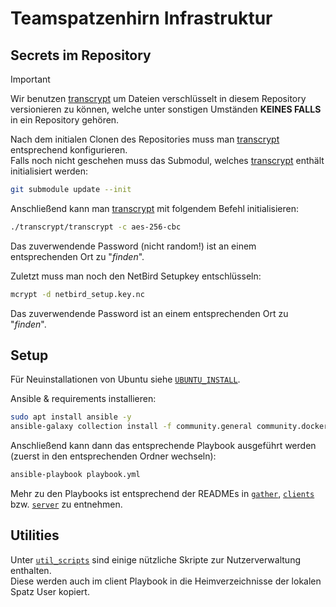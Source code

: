 [transcrypt]: https://github.com/elasticdog/transcrypt

# Teamspatzenhirn Infrastruktur

## Secrets im Repository

> [!IMPORTANT]
> Wir benutzen [transcrypt](https://github.com/elasticdog/transcrypt) um Dateien verschlüsselt in diesem Repository versionieren zu können, welche unter sonstigen Umständen **KEINES FALLS** in ein Repository gehören.

Nach dem initialen Clonen des Repositories muss man [transcrypt] entsprechend konfigurieren. \
Falls noch nicht geschehen muss das Submodul, welches [transcrypt] enthält initialisiert werden:
```bash
git submodule update --init
```

Anschließend kann man [transcrypt] mit folgendem Befehl initialisieren:
```bash
./transcrypt/transcrypt -c aes-256-cbc
```
Das zuverwendende Password (nicht random!) ist an einem entsprechenden Ort zu "_finden_".

Zuletzt muss man noch den NetBird Setupkey entschlüsseln:
```bash
mcrypt -d netbird_setup.key.nc
```
Das zuverwendende Password ist an einem entsprechenden Ort zu "_finden_".

## Setup

Für Neuinstallationen von Ubuntu siehe [`UBUNTU_INSTALL`](UBUNTU_INSTALL.md).

Ansible & requirements installieren:
```bash
sudo apt install ansible -y
ansible-galaxy collection install -f community.general community.docker dominion_solutions.netbird
```

Anschließend kann dann das entsprechende Playbook ausgeführt werden (zuerst in den entsprechenden Ordner wechseln):
```bash
ansible-playbook playbook.yml 
```

Mehr zu den Playbooks ist entsprechend der READMEs in [`gather`](gather/), [`clients`](clients/) bzw. [`server`](server/) zu entnehmen.

## Utilities

Unter [`util_scripts`](util_scripts/) sind einige nützliche Skripte zur Nutzerverwaltung enthalten. \
Diese werden auch im client Playbook in die Heimverzeichnisse der lokalen Spatz User kopiert.
